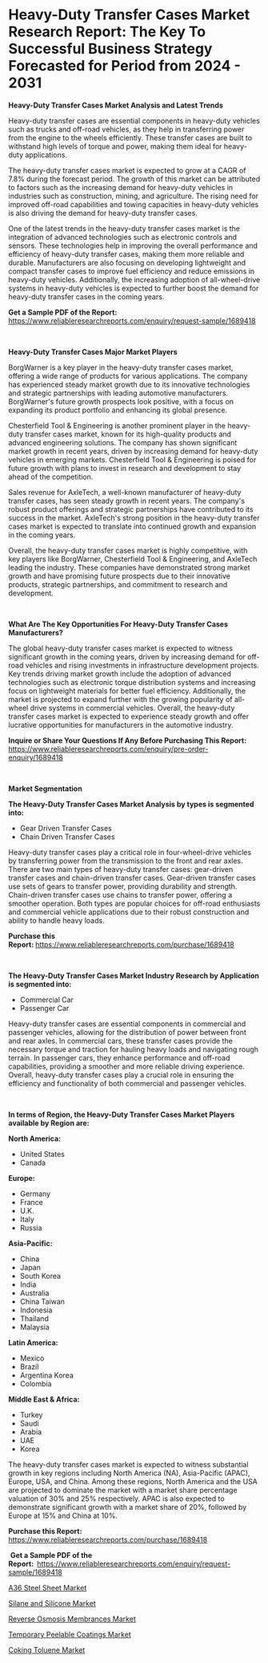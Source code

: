 <p><h1>Heavy-Duty Transfer Cases Market Research Report: The Key To Successful Business Strategy Forecasted for Period from 2024 - 2031</h1></p><p><strong>Heavy-Duty Transfer Cases Market Analysis and Latest Trends</strong></p>
<p><p>Heavy-duty transfer cases are essential components in heavy-duty vehicles such as trucks and off-road vehicles, as they help in transferring power from the engine to the wheels efficiently. These transfer cases are built to withstand high levels of torque and power, making them ideal for heavy-duty applications.</p><p>The heavy-duty transfer cases market is expected to grow at a CAGR of 7.8% during the forecast period. The growth of this market can be attributed to factors such as the increasing demand for heavy-duty vehicles in industries such as construction, mining, and agriculture. The rising need for improved off-road capabilities and towing capacities in heavy-duty vehicles is also driving the demand for heavy-duty transfer cases.</p><p>One of the latest trends in the heavy-duty transfer cases market is the integration of advanced technologies such as electronic controls and sensors. These technologies help in improving the overall performance and efficiency of heavy-duty transfer cases, making them more reliable and durable. Manufacturers are also focusing on developing lightweight and compact transfer cases to improve fuel efficiency and reduce emissions in heavy-duty vehicles. Additionally, the increasing adoption of all-wheel-drive systems in heavy-duty vehicles is expected to further boost the demand for heavy-duty transfer cases in the coming years.</p></p>
<p><strong>Get a Sample PDF of the Report:&nbsp;</strong> <a href="https://www.reliableresearchreports.com/enquiry/request-sample/1689418">https://www.reliableresearchreports.com/enquiry/request-sample/1689418</a></p>
<p>&nbsp;</p>
<p><strong>Heavy-Duty Transfer Cases Major Market Players</strong></p>
<p><p>BorgWarner is a key player in the heavy-duty transfer cases market, offering a wide range of products for various applications. The company has experienced steady market growth due to its innovative technologies and strategic partnerships with leading automotive manufacturers. BorgWarner's future growth prospects look positive, with a focus on expanding its product portfolio and enhancing its global presence.</p><p>Chesterfield Tool & Engineering is another prominent player in the heavy-duty transfer cases market, known for its high-quality products and advanced engineering solutions. The company has shown significant market growth in recent years, driven by increasing demand for heavy-duty vehicles in emerging markets. Chesterfield Tool & Engineering is poised for future growth with plans to invest in research and development to stay ahead of the competition.</p><p>Sales revenue for AxleTech, a well-known manufacturer of heavy-duty transfer cases, has seen steady growth in recent years. The company's robust product offerings and strategic partnerships have contributed to its success in the market. AxleTech's strong position in the heavy-duty transfer cases market is expected to translate into continued growth and expansion in the coming years.</p><p>Overall, the heavy-duty transfer cases market is highly competitive, with key players like BorgWarner, Chesterfield Tool & Engineering, and AxleTech leading the industry. These companies have demonstrated strong market growth and have promising future prospects due to their innovative products, strategic partnerships, and commitment to research and development.</p></p>
<p>&nbsp;</p>
<p><strong>What Are The Key Opportunities For Heavy-Duty Transfer Cases Manufacturers?</strong></p>
<p><p>The global heavy-duty transfer cases market is expected to witness significant growth in the coming years, driven by increasing demand for off-road vehicles and rising investments in infrastructure development projects. Key trends driving market growth include the adoption of advanced technologies such as electronic torque distribution systems and increasing focus on lightweight materials for better fuel efficiency. Additionally, the market is projected to expand further with the growing popularity of all-wheel drive systems in commercial vehicles. Overall, the heavy-duty transfer cases market is expected to experience steady growth and offer lucrative opportunities for manufacturers in the automotive industry.</p></p>
<p><strong>Inquire or Share Your Questions If Any Before Purchasing This Report:</strong> <a href="https://www.reliableresearchreports.com/enquiry/pre-order-enquiry/1689418">https://www.reliableresearchreports.com/enquiry/pre-order-enquiry/1689418</a></p>
<p>&nbsp;</p>
<p><strong>Market Segmentation</strong></p>
<p><strong>The Heavy-Duty Transfer Cases Market Analysis by types is segmented into:</strong></p>
<p><ul><li>Gear Driven Transfer Cases</li><li>Chain Driven Transfer Cases</li></ul></p>
<p><p>Heavy-duty transfer cases play a critical role in four-wheel-drive vehicles by transferring power from the transmission to the front and rear axles. There are two main types of heavy-duty transfer cases: gear-driven transfer cases and chain-driven transfer cases. Gear-driven transfer cases use sets of gears to transfer power, providing durability and strength. Chain-driven transfer cases use chains to transfer power, offering a smoother operation. Both types are popular choices for off-road enthusiasts and commercial vehicle applications due to their robust construction and ability to handle heavy loads.</p></p>
<p><strong>Purchase this Report:&nbsp;</strong><a href="https://www.reliableresearchreports.com/purchase/1689418">https://www.reliableresearchreports.com/purchase/1689418</a></p>
<p>&nbsp;</p>
<p><strong>The Heavy-Duty Transfer Cases Market Industry Research by Application is segmented into:</strong></p>
<p><ul><li>Commercial Car</li><li>Passenger Car</li></ul></p>
<p><p>Heavy-duty transfer cases are essential components in commercial and passenger vehicles, allowing for the distribution of power between front and rear axles. In commercial cars, these transfer cases provide the necessary torque and traction for hauling heavy loads and navigating rough terrain. In passenger cars, they enhance performance and off-road capabilities, providing a smoother and more reliable driving experience. Overall, heavy-duty transfer cases play a crucial role in ensuring the efficiency and functionality of both commercial and passenger vehicles.</p></p>
<p>&nbsp;</p>
<p><strong>In terms of Region, the Heavy-Duty Transfer Cases Market Players available by Region are:</strong></p>
<p>
    <p> <strong> North America: </strong>
        <ul>
            <li>United States</li>
            <li>Canada</li>
        </ul>
        </p> 
    <p> <strong> Europe: </strong>
        <ul>
            <li>Germany</li>
            <li>France</li>
            <li>U.K.</li>
            <li>Italy</li>
            <li>Russia</li>
        </ul>
        </p> 
    <p> <strong> Asia-Pacific: </strong>
        <ul>
            <li>China</li>
            <li>Japan</li>
            <li>South Korea</li>
            <li>India</li>
            <li>Australia</li>
            <li>China Taiwan</li>
            <li>Indonesia</li>
            <li>Thailand</li>
            <li>Malaysia</li>
        </ul>
        </p> 
    <p> <strong> Latin America: </strong>
        <ul>
            <li>Mexico</li>
            <li>Brazil</li>
            <li>Argentina Korea</li>
            <li>Colombia</li>
        </ul>
        </p> 
    <p> <strong> Middle East & Africa: </strong>
        <ul>
            <li>Turkey</li>
            <li>Saudi</li>
            <li>Arabia</li>
            <li>UAE</li>
            <li>Korea</li>
        </ul>
    </p>
    </p>
<p><p>The heavy-duty transfer cases market is expected to witness substantial growth in key regions including North America (NA), Asia-Pacific (APAC), Europe, USA, and China. Among these regions, North America and the USA are projected to dominate the market with a market share percentage valuation of 30% and 25% respectively. APAC is also expected to demonstrate significant growth with a market share of 20%, followed by Europe at 15% and China at 10%.</p></p>
<p><strong>Purchase this Report: </strong><a href="https://www.reliableresearchreports.com/purchase/1689418">https://www.reliableresearchreports.com/purchase/1689418</a></p>
<p>&nbsp;<strong>Get a Sample PDF of the Report:&nbsp;&nbsp;</strong><a href="https://www.reliableresearchreports.com/enquiry/request-sample/1689418">https://www.reliableresearchreports.com/enquiry/request-sample/1689418</a></p>
<p><strong></strong></p>
<p><p><a href="https://github.com/wusalecollins540tpqoz/Market-Research-Report-List-1/blob/main/a36-steel-sheet-market.md">A36 Steel Sheet Market</a></p><p><a href="https://github.com/GroverBarry/Market-Research-Report-List-4/blob/main/silane-and-silicone-market.md">Silane and Silicone Market</a></p><p><a href="https://github.com/pjcfca/Market-Research-Report-List-1/blob/main/reverse-osmosis-membrances-market.md">Reverse Osmosis Membrances Market</a></p><p><a href="https://github.com/johnbach50/Market-Research-Report-List-2/blob/main/temporary-peelable-coatings-market.md">Temporary Peelable Coatings Market</a></p><p><a href="https://github.com/lylyparadise/Market-Research-Report-List-2/blob/main/coking-toluene-market.md">Coking Toluene Market</a></p></p>
